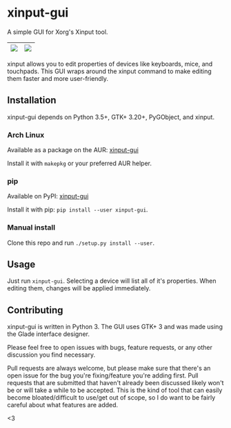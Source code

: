 # xinput-gui
A simple GUI for Xorg's Xinput tool.

| ![](https://user-images.githubusercontent.com/1174413/61175457-6c7c9d80-a59f-11e9-8010-f8d93785a249.png) | ![](https://user-images.githubusercontent.com/1174413/61175458-6d153400-a59f-11e9-935b-7ec68e19942a.png) |
| --- | --- |

xinput allows you to edit properties of devices like keyboards, mice, and touchpads. This GUI wraps around the xinput command to make editing them faster and more user-friendly.

## Installation

xinput-gui depends on Python 3.5+, GTK+ 3.20+, PyGObject, and xinput.

### Arch Linux

Available as a package on the AUR: [xinput-gui](https://aur.archlinux.org/packages/xinput-gui)

Install it with `makepkg` or your preferred AUR helper.

### pip

Available on PyPI: [xinput-gui](https://pypi.org/project/xinput-gui/)

Install it with pip: `pip install --user xinput-gui`.

### Manual install

Clone this repo and run `./setup.py install --user`.

## Usage

Just run `xinput-gui`. Selecting a device will list all of it's properties. When editing them, changes will be applied immediately.

## Contributing

xinput-gui is written in Python 3. The GUI uses GTK+ 3 and was made using the Glade interface designer.

Please feel free to open issues with bugs, feature requests, or any other discussion you find necessary.

Pull requests are always welcome, but please make sure that there's an open issue for the bug you're fixing/feature you're adding first. Pull requests that are submitted that haven't already been discussed likely won't be or will take a while to be accepted. This is the kind of tool that can easily become bloated/difficult to use/get out of scope, so I do want to be fairly careful about what features are added.


<3
